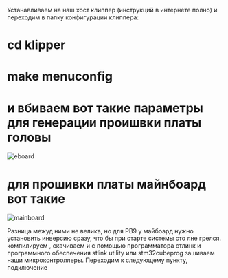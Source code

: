Устанавливаем на наш хост клиппер (инструкций в интернете полно) и переходим в папку конфигурации клиппера:
# cd klipper
# make menuconfig
# и вбиваем вот такие параметры для генерации проишвки платы головы
![eboard](https://i.ibb.co/pz9dkrV/Screenshot-5.png)
# для прошивки платы майнбоард вот такие
![mainboard](https://i.ibb.co/xGCpB4f/Screenshot-6.png)

Разница межуд ними не велика, но для PB9 у майбоард нужно установить инверсию сразу, что бы при старте системы сто лне грелся.
компилируем , скачиваем и с помощью программатора стлинк и программного обеспечения stlink utility или stm32cubeprog  зашиваем наши микроконтроллеры.
Переходим к следующему пункту, подключение
